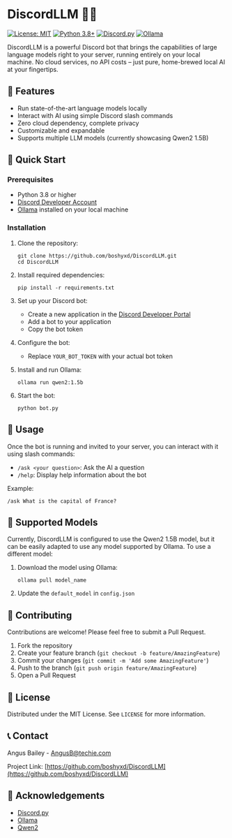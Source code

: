 # DiscordLLM 🤖💬

[![License: MIT](https://img.shields.io/badge/License-MIT-yellow.svg)](https://opensource.org/licenses/MIT)
[![Python 3.8+](https://img.shields.io/badge/python-3.8+-blue.svg)](https://www.python.org/downloads/release/python-380/)
[![Discord.py](https://img.shields.io/badge/discord-py-blue.svg)](https://discordpy.readthedocs.io/en/stable/)
[![Ollama](https://img.shields.io/badge/Ollama-Powered-orange)](https://ollama.ai/)

DiscordLLM is a powerful Discord bot that brings the capabilities of large language models right to your server, running entirely on your local machine. No cloud services, no API costs – just pure, home-brewed local AI at your fingertips.

## 🌟 Features

- Run state-of-the-art language models locally
- Interact with AI using simple Discord slash commands
- Zero cloud dependency, complete privacy
- Customizable and expandable
- Supports multiple LLM models (currently showcasing Qwen2 1.5B)

## 🚀 Quick Start

### Prerequisites

- Python 3.8 or higher
- [Discord Developer Account](https://discord.com/developers/applications)
- [Ollama](https://ollama.ai/) installed on your local machine

### Installation

1. Clone the repository:
   ```
   git clone https://github.com/boshyxd/DiscordLLM.git
   cd DiscordLLM
   ```

2. Install required dependencies:
   ```
   pip install -r requirements.txt
   ```

3. Set up your Discord bot:
   - Create a new application in the [Discord Developer Portal](https://discord.com/developers/applications)
   - Add a bot to your application
   - Copy the bot token

4. Configure the bot:
   - Replace `YOUR_BOT_TOKEN` with your actual bot token

5. Install and run Ollama:
   ```
   ollama run qwen2:1.5b
   ```

6. Start the bot:
   ```
   python bot.py
   ```

## 💬 Usage

Once the bot is running and invited to your server, you can interact with it using slash commands:

- `/ask <your question>`: Ask the AI a question
- `/help`: Display help information about the bot

Example:
```
/ask What is the capital of France?
```

## 🧠 Supported Models

Currently, DiscordLLM is configured to use the Qwen2 1.5B model, but it can be easily adapted to use any model supported by Ollama. To use a different model:

1. Download the model using Ollama:
   ```
   ollama pull model_name
   ```
2. Update the `default_model` in `config.json`

## 🤝 Contributing

Contributions are welcome! Please feel free to submit a Pull Request.

1. Fork the repository
2. Create your feature branch (`git checkout -b feature/AmazingFeature`)
3. Commit your changes (`git commit -m 'Add some AmazingFeature'`)
4. Push to the branch (`git push origin feature/AmazingFeature`)
5. Open a Pull Request

## 📜 License

Distributed under the MIT License. See `LICENSE` for more information.

## 📞 Contact

Angus Bailey - AngusB@techie.com

Project Link: [https://github.com/boshyxd/DiscordLLM](https://github.com/boshyxd/DiscordLLM)

## 🙏 Acknowledgements

- [Discord.py](https://discordpy.readthedocs.io/)
- [Ollama](https://ollama.ai/)
- [Qwen2](https://huggingface.co/Qwen/Qwen1.5-0.5B)
